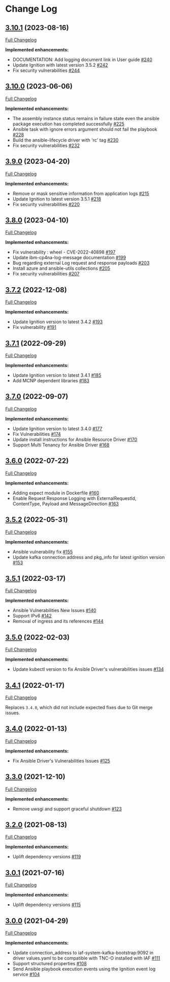 # Change Log

## [3.10.1](https://github.com/IBM/ansible-lifecycle-driver/tree/3.10.1) (2023-08-16)
[Full Changelog](https://github.com/IBM/ansible-lifecycle-driver/compare/3.10.0...3.10.1)

**Implemented enhancements:**
- DOCUMENTATION: Add logging document link in User guide [\#240](https://github.com/IBM/ansible-lifecycle-driver/issues/240)
- Update Ignition with latest version 3.5.2 [\#242](https://github.com/IBM/ansible-lifecycle-driver/issues/242)
- Fix security vulnerabilities [\#244](https://github.com/IBM/ansible-lifecycle-driver/issues/244)
  
## [3.10.0](https://github.com/IBM/ansible-lifecycle-driver/tree/3.10.0) (2023-06-06)
[Full Changelog](https://github.com/IBM/ansible-lifecycle-driver/compare/3.9.0...3.10.0)

**Implemented enhancements:**
- The assembly instance status remains in failure state even the ansible package execution has completed successfully [\#225](https://github.com/IBM/ansible-lifecycle-driver/issues/225)
- Ansible task with ignore errors argument should not fail the playbook [\#228](https://github.com/IBM/ansible-lifecycle-driver/issues/228)
- Build the ansible-lifecycle driver with 'rc' tag [\#230](https://github.com/IBM/ansible-lifecycle-driver/issues/230)
- Fix security vulnerabilities [\#232](https://github.com/IBM/ansible-lifecycle-driver/issues/232)

## [3.9.0](https://github.com/IBM/ansible-lifecycle-driver/tree/3.9.0) (2023-04-20)
[Full Changelog](https://github.com/IBM/ansible-lifecycle-driver/compare/3.8.0...3.9.0)

**Implemented enhancements:**
- Remove or mask sensitive information from application logs [\#215](https://github.com/IBM/ansible-lifecycle-driver/issues/215)
- Update Ignition to latest version 3.5.1 [\#218](https://github.com/IBM/ansible-lifecycle-driver/issues/218)
- Fix security vulnerabilities [\#220](https://github.com/IBM/ansible-lifecycle-driver/issues/220)

## [3.8.0](https://github.com/IBM/ansible-lifecycle-driver/tree/3.8.0) (2023-04-10)
[Full Changelog](https://github.com/IBM/ansible-lifecycle-driver/compare/3.7.2...3.8.0)

**Implemented enhancements:**
- Fix vulnerability : wheel - CVE-2022-40898 [\#197](https://github.com/IBM/ansible-lifecycle-driver/issues/197)
- Update ibm-cp4na-log-message documentation [\#199](https://github.com/IBM/ansible-lifecycle-driver/issues/199)
- Bug regarding external Log request and response payloads [\#203](https://github.com/IBM/ansible-lifecycle-driver/issues/203)
- Install azure and ansible-utils collections [\#205](https://github.com/IBM/ansible-lifecycle-driver/issues/205)
- Fix security vulnerabilities [\#207](https://github.com/IBM/ansible-lifecycle-driver/issues/207)

## [3.7.2](https://github.com/IBM/ansible-lifecycle-driver/tree/3.7.2) (2022-12-08)
[Full Changelog](https://github.com/IBM/ansible-lifecycle-driver/compare/3.7.1...3.7.2)

**Implemented enhancements:**
- Update Ignition version to latest 3.4.2 [\#193](https://github.com/IBM/ansible-lifecycle-driver/issues/193)
- Fix vulnerability [\#191](https://github.com/IBM/ansible-lifecycle-driver/issues/191)
 
## [3.7.1](https://github.com/IBM/ansible-lifecycle-driver/tree/3.7.1) (2022-09-29)
[Full Changelog](https://github.com/IBM/ansible-lifecycle-driver/compare/3.7.0...3.7.1)

**Implemented enhancements:**
- Update Ignition version to latest 3.4.1 [\#185](https://github.com/IBM/ansible-lifecycle-driver/issues/185)
- Add MCNP dependent libraries [\#183](https://github.com/IBM/ansible-lifecycle-driver/issues/183)

## [3.7.0](https://github.com/IBM/ansible-lifecycle-driver/tree/3.7.0) (2022-09-07)
[Full Changelog](https://github.com/IBM/ansible-lifecycle-driver/compare/3.6.0...3.7.0)

**Implemented enhancements:**
- Update Ignition version to latest 3.4.0 [\#177](https://github.com/IBM/ansible-lifecycle-driver/issues/177)
- Fix Vulnerabilities [\#174](https://github.com/IBM/ansible-lifecycle-driver/issues/174)
- Update install instructions for Ansible Resource Driver [\#170](https://github.com/IBM/ansible-lifecycle-driver/issues/170)
- Support Multi Tenancy for Ansible Driver [\#168](https://github.com/IBM/ansible-lifecycle-driver/issues/168)

## [3.6.0](https://github.com/IBM/ansible-lifecycle-driver/tree/3.6.0) (2022-07-22)
[Full Changelog](https://github.com/IBM/ansible-lifecycle-driver/compare/3.5.2...3.6.0)

**Implemented enhancements:**
- Adding expect module in Dockerfile [\#160](https://github.com/IBM/ansible-lifecycle-driver/issues/160)
- Enable Request Response Logging with ExternalRequestId, ContentType, Payload and MessageDirection [\#163](https://github.com/IBM/ansible-lifecycle-driver/issues/163)

## [3.5.2](https://github.com/IBM/ansible-lifecycle-driver/tree/3.5.2) (2022-05-31)
[Full Changelog](https://github.com/IBM/ansible-lifecycle-driver/compare/3.5.1...3.5.2)

**Implemented enhancements:**
- Ansible vulnerability fix  [\#155](https://github.com/IBM/ansible-lifecycle-driver/issues/155)
- Update kafka connection address and pkg_info for latest ignition version  [\#153](https://github.com/IBM/ansible-lifecycle-driver/issues/153)

## [3.5.1](https://github.com/IBM/ansible-lifecycle-driver/tree/3.5.1) (2022-03-17)
[Full Changelog](https://github.com/IBM/ansible-lifecycle-driver/compare/3.5.0...3.5.1)

**Implemented enhancements:**
- Ansible Vulnerabilities New Issues  [\#140](https://github.com/IBM/ansible-lifecycle-driver/issues/140)
- Support IPv6  [\#142](https://github.com/IBM/ansible-lifecycle-driver/issues/142)
- Removal of ingress and its references  [\#144](https://github.com/IBM/ansible-lifecycle-driver/issues/144)

## [3.5.0](https://github.com/IBM/ansible-lifecycle-driver/tree/3.5.0) (2022-02-03)
[Full Changelog](https://github.com/IBM/ansible-lifecycle-driver/compare/3.4.1...3.5.0)

**Implemented enhancements:**
- Update kubectl version to fix Ansible Driver's vulnerabilities issues [\#134](https://github.com/IBM/ansible-lifecycle-driver/issues/134)

## [3.4.1](https://github.com/IBM/ansible-lifecycle-driver/tree/3.4.1) (2022-01-17)
[Full Changelog](https://github.com/IBM/ansible-lifecycle-driver/compare/3.4.0...3.4.1)

Replaces `3.4.0`, which did not include expected fixes due to Git merge issues.

## [3.4.0](https://github.com/IBM/ansible-lifecycle-driver/tree/3.4.0) (2022-01-13)
[Full Changelog](https://github.com/IBM/ansible-lifecycle-driver/compare/3.3.0...3.4.0)

**Implemented enhancements:**
- Fix Ansible Driver's Vulnerabilities Issues [\#125](https://github.com/IBM/ansible-lifecycle-driver/issues/125)

## [3.3.0](https://github.com/IBM/ansible-lifecycle-driver/tree/3.3.0) (2021-12-10)
[Full Changelog](https://github.com/IBM/ansible-lifecycle-driver/compare/3.2.0...3.3.0)

**Implemented enhancements:**
- Remove uwsgi and support graceful shutdown [\#123](https://github.com/IBM/ansible-lifecycle-driver/issues/123)

## [3.2.0](https://github.com/IBM/ansible-lifecycle-driver/tree/3.2.0) (2021-08-13)
[Full Changelog](https://github.com/IBM/ansible-lifecycle-driver/compare/3.1.0...3.2.0)

**Implemented enhancements:**
- Uplift dependency versions [\#119](https://github.com/IBM/ansible-lifecycle-driver/issues/119)

## [3.0.1](https://github.com/IBM/ansible-lifecycle-driver/tree/3.0.1) (2021-07-16)
[Full Changelog](https://github.com/IBM/ansible-lifecycle-driver/compare/3.0.0...3.0.1)

**Implemented enhancements:**
- Uplift dependency versions [\#115](https://github.com/IBM/ansible-lifecycle-driver/issues/115)

## [3.0.0](https://github.com/IBM/ansible-lifecycle-driver/tree/3.0.0) (2021-04-29)
[Full Changelog](https://github.com/IBM/ansible-lifecycle-driver/compare/2.1.0...3.0.0)

**Implemented enhancements:**
- Update connection_address to iaf-system-kafka-bootstrap:9092 in driver values.yaml to be compatible with TNC-O installed with IAF [\#111](https://github.com/IBM/ansible-lifecycle-driver/issues/76)
- Support structured properties [\#108](https://github.com/IBM/ansible-lifecycle-driver/issues/108)
- Send Ansible playbook execution events using the Ignition event log service [\#104](https://github.com/IBM/ansible-lifecycle-driver/issues/104)
